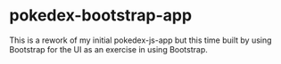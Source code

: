 # pokedex-bootstrap-app
This is a rework of my initial pokedex-js-app but this time built by using Bootstrap for the UI as an exercise in using Bootstrap.
